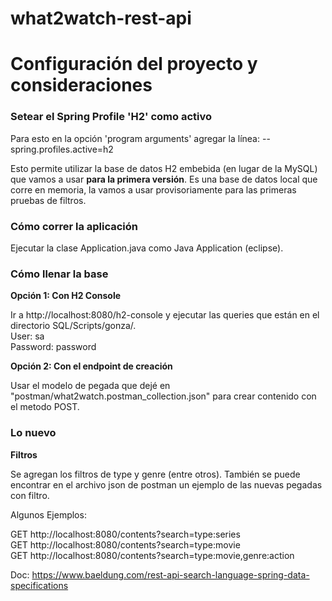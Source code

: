 # what2watch-rest-api

<h1>Configuración del proyecto y consideraciones</h1>

<h3>Setear el Spring Profile 'H2' como activo</h3>

Para esto en la opción 'program arguments' agregar la línea: --spring.profiles.active=h2

Esto permite utilizar la base de datos H2 embebida (en lugar de la MySQL) que vamos a usar <b>para la primera versión</b>.
Es una base de datos local que corre en memoria, la vamos a usar provisoriamente para las primeras pruebas de filtros.

<h3>Cómo correr la aplicación</h3>

Ejecutar la clase Application.java como Java Application (eclipse).

<h3>Cómo llenar la base</h3>

<b>Opción 1: Con H2 Console</b>

Ir a http://localhost:8080/h2-console y ejecutar las queries que están en el directorio SQL/Scripts/gonza/.<br> 
User: sa<br>
Password: password

<b>Opción 2: Con el endpoint de creación</b>

Usar el modelo de pegada que dejé en "postman/what2watch.postman_collection.json" para crear contenido con el metodo POST.

<h3>Lo nuevo</h3>

<b>Filtros</b>

Se agregan los filtros de type y genre (entre otros).
También se puede encontrar en el archivo json de postman un ejemplo de las nuevas pegadas con filtro.

Algunos Ejemplos:

GET http://localhost:8080/contents?search=type:series<br>
GET http://localhost:8080/contents?search=type:movie<br>
GET http://localhost:8080/contents?search=type:movie,genre:action<br>

Doc: https://www.baeldung.com/rest-api-search-language-spring-data-specifications
